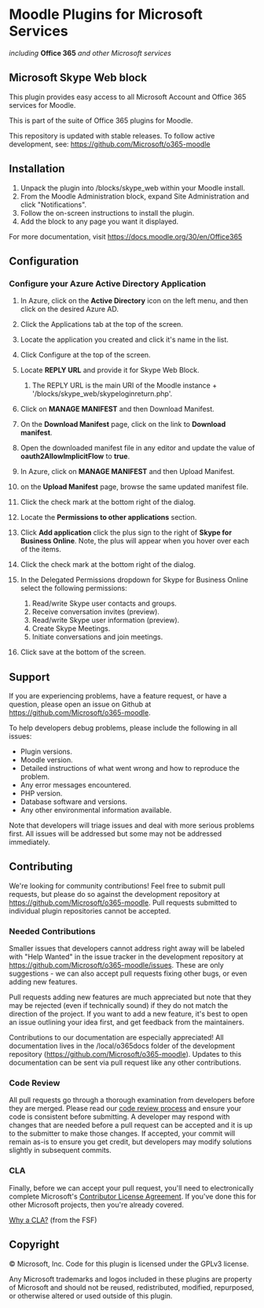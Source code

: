 # Moodle Plugins for Microsoft Services
*including* **Office 365** *and other Microsoft services*

## Microsoft Skype Web block

This plugin provides easy access to all Microsoft Account and Office 365 services for Moodle.

This is part of the suite of Office 365 plugins for Moodle.

This repository is updated with stable releases. To follow active development, see: https://github.com/Microsoft/o365-moodle

## Installation

1. Unpack the plugin into /blocks/skype_web within your Moodle install.
2. From the Moodle Administration block, expand Site Administration and click "Notifications".
3. Follow the on-screen instructions to install the plugin.
4. Add the block to any page you want it displayed.

For more documentation, visit https://docs.moodle.org/30/en/Office365

## Configuration

### Configure your Azure Active Directory Application

1.  In Azure, click on the **Active Directory** icon on the left menu, and then click on the desired Azure AD.
2.  Click the Applications tab at the top of the screen.
3.  Locate the application you created and click it's name in the list.
4.  Click Configure at the top of the screen.
5.  Locate **REPLY URL** and provide it for Skype Web Block.
    1.  The REPLY URL is the main URI of the Moodle instance + '/blocks/skype_web/skypeloginreturn.php'.
6.  Click on **MANAGE MANIFEST** and then Download Manifest.
7.  On the **Download Manifest** page, click on the link to **Download manifest**.
8.  Open the downloaded manifest file in any editor and update the value of **oauth2AllowImplicitFlow** to **true**.
9.  In Azure, click on **MANAGE MANIFEST** and then Upload Manifest.
10. on the **Upload Manifest** page, browse the same updated manifest file.
11. Click the check mark at the bottom right of the dialog.
12. Locate the **Permissions to other applications** section.
13. Click **Add application** click the plus sign to the right of **Skype for Business Online**. Note, the plus will appear when you hover over each of the items.
14. Click the check mark at the bottom right of the dialog.
15. In the Delegated Permissions dropdown for Skype for Business Online select the following permissions:
    1.  Read/write Skype user contacts and groups.
    2.  Receive conversation invites (preview).
    3.  Read/write Skype user information (preview).
    4.  Create Skype Meetings.
    5.  Initiate conversations and join meetings.

16. Click save at the bottom of the screen.

## Support

If you are experiencing problems, have a feature request, or have a question, please open an issue on Github at https://github.com/Microsoft/o365-moodle.

To help developers debug problems, please include the following in all issues:
- Plugin versions.
- Moodle version.
- Detailed instructions of what went wrong and how to reproduce the problem.
- Any error messages encountered.
- PHP version.
- Database software and versions.
- Any other environmental information available.

Note that developers will triage issues and deal with more serious problems first. All issues will be addressed but some may not be addressed immediately.

## Contributing

We're looking for community contributions! Feel free to submit pull requests, but please do so against the development repository at https://github.com/Microsoft/o365-moodle. Pull requests submitted to individual plugin repositories cannot be accepted.

### Needed Contributions
Smaller issues that developers cannot address right away will be labeled with "Help Wanted" in the issue tracker in the development repository at https://github.com/Microsoft/o365-moodle/issues. These are only suggestions - we can also accept pull requests fixing other bugs, or even adding new features.

Pull requests adding new features are much appreciated but note that they may be rejected (even if technically sound) if they do not match the direction of the project. If you want to add a new feature, it's best to open an issue outlining your idea first, and get feedback from the maintainers.

Contributions to our documentation are especially appreciated! All documentation lives in the /local/o365docs folder of the development repository (https://github.com/Microsoft/o365-moodle). Updates to this documentation can be sent via pull request like any other contributions.

### Code Review
All pull requests go through a thorough examination from developers before they are merged. Please read our [code review process](https://github.com/Microsoft/o365-moodle/tree/master/local/o365docs/codereview.md) and ensure your code is consistent before submitting. A developer may respond with changes that are needed before a pull request can be accepted and it is up to the submitter to make those changes. If accepted, your commit will remain as-is to ensure you get credit, but developers may modify solutions slightly in subsequent commits.

### CLA
Finally, before we can accept your pull request, you'll need to electronically complete Microsoft's [Contributor License Agreement](https://cla.microsoft.com/). If you've done this for other Microsoft projects, then you're already covered.

[Why a CLA?](https://www.gnu.org/licenses/why-assign.html) (from the FSF)

## Copyright

&copy; Microsoft, Inc.  Code for this plugin is licensed under the GPLv3 license.

Any Microsoft trademarks and logos included in these plugins are property of Microsoft and should not be reused, redistributed, modified, repurposed, or otherwise altered or used outside of this plugin.
